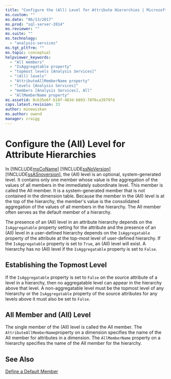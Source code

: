 ```yaml
---
title: "Configure the (All) Level for Attribute Hierarchies | Microsoft Docs"
ms.custom: ""
ms.date: "06/13/2017"
ms.prod: "sql-server-2014"
ms.reviewer: ""
ms.suite: ""
ms.technology: 
  - "analysis-services"
ms.tgt_pltfrm: ""
ms.topic: conceptual
helpviewer_keywords: 
  - "All members"
  - "IsAggregatable property"
  - "topmost levels [Analysis Services]"
  - "(All) levels"
  - "AttributeAllMemberName property"
  - "levels [Analysis Services]"
  - "members [Analysis Services], All"
  - "AllMemberName property"
ms.assetid: 0cb35e6f-b10f-483d-b893-78f6ca3979fd
caps.latest.revision: 33
author: minewiskan
ms.author: owend
manager: craigg
---
```

# Configure the (All) Level for Attribute Hierarchies
  In [!INCLUDE[msCoName](../../includes/msconame-md.md)] [!INCLUDE[ssNoVersion](../../includes/ssnoversion-md.md)] [!INCLUDE[ssASnoversion](../../includes/ssasnoversion-md.md)], the (All) level is an optional, system-generated level. It contains only one member whose value is the aggregation of the values of all members in the immediately subordinate level. This member is called the All member. It is a system-generated member that is not contained in the dimension table. Because the member in the (All) level is at the top of the hierarchy, the member's value is the consolidated aggregation of the values of all members in the hierarchy. The All member often serves as the default member of a hierarchy.  
  
 The presence of an (All) level in an attribute hierarchy depends on the `IsAggregatable` property setting for the attribute and the presence of an (All) level in a user-defined hierarchy depends on the `IsAggregatable` property of the attribute at the top-most level of user-defined hierarchy. If the `IsAggregatable` property is set to `True`, an (All) level will exist. A hierarchy has no (All) level if the `IsAggregatable` property is set to `False`.  
  
## Establishing the Topmost Level  
 If the `IsAggregatable` property is set to `False` on the source attribute of a level in a hierarchy, then no aggregatable level can appear in the hierarchy above that level. A non-aggregatable level must be the topmost level of any hierarchy or the `IsAggregatable` property of the source attributes for any levels above it must also be set to `False`.  
  
## All Member and (All) Level  
 The single member of the (All) level is called the All member. The `AttributeAllMemberName`property on a dimension specifies the name of the All member for attributes in a dimension. The `AllMemberName` property on a hierarchy specifies the name of the All member for the hierarchy.  
  
## See Also  
 [Define a Default Member](attribute-properties-define-a-default-member.md)  
  
  
